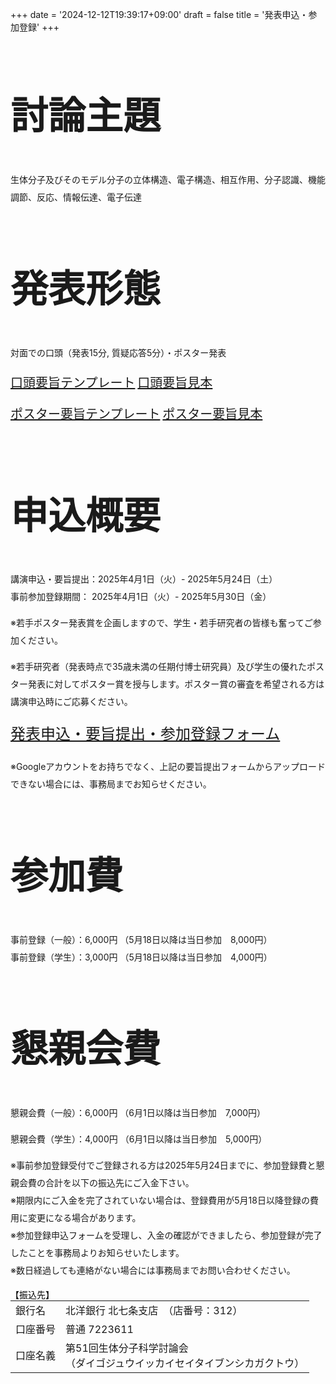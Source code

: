 +++
date = '2024-12-12T19:39:17+09:00'
draft = false
title = '発表申込・参加登録'
+++
<style>
    .btn-template-primary {
        margin-top, margin-bottom: 30px;
    }
</style>

<div class="col-md-12">
    <div class="heading text-center" style="font-size: 30pt;">
        <h2>討論主題</h2>
    </div>
    <div class="lead text-center" style="line-height: 2">
        <p>生体分子及びそのモデル分子の立体構造、電子構造、相互作用、分子認識、機能調節、反応、情報伝達、電子伝達</p>
    </div>
</div>

<div class="col-md-12">
    <div class="heading text-center" style="font-size: 30pt;">
        <h2>発表形態</h2>
    </div>
    <div class="lead text-center" style="line-height: 2">
        <p>対面での口頭（発表15分, 質疑応答5分）・ポスター発表</p>
        <p>
            <a href="/docs/要旨口頭(氏名).docx" class="btn btn-template-primary" style="font-size: 20px; display: inline-block; margin-bottom: 10px;">口頭要旨テンプレート</a>
            <a href="/docs/要旨口頭（原稿見本）.docx" class="btn btn-template-primary" style="font-size: 20px; display: inline-block; margin-bottom: 10px;">口頭要旨見本</a>
            <a href="/docs/ポスター要旨(氏名).docx" class="btn btn-template-primary" style="font-size: 20px; display: inline-block; margin-bottom: 10px;">ポスター要旨テンプレート</a>
            <a href="/docs/ポスター要旨(原稿見本).docx" class="btn btn-template-primary" style="font-size: 20px; display: inline-block; margin-bottom: 10px;">ポスター要旨見本</a>
        </p>
    </div>
</div>

<div class="col-md-12">
    <div class="heading text-center" style="font-size: 30pt;">
        <h2>申込概要</h2>
    </div>
    <div class="lead text-center" style="line-height: 2">
        <p>講演申込・要旨提出：2025年4月1日（火）- 2025年5月24日（土）<br>
            事前参加登録期間：  2025年4月1日（火）- 2025年5月30日（金）</p>
        <p class="text-primary text-center text-large">※若手ポスター発表賞を企画しますので、学生・若手研究者の皆様も奮ってご参加ください。</p>
        <p class="text-primary text-center text-large">※若手研究者（発表時点で35歳未満の任期付博士研究員）及び学生の優れたポスター発表に対してポスター賞を授与します。ポスター賞の審査を希望される方は講演申込時にご応募ください。</p>
        <p><a href="https://forms.gle/yGa1bEoRnMAMTzDYA" class="btn btn-template-primary" style="font-size: 24px">発表申込・要旨提出・参加登録フォーム</a></p>
        <p class="text-primary text-center text-large">※Googleアカウントをお持ちでなく、上記の要旨提出フォームからアップロードできない場合には、事務局までお知らせください。</p>
    </div>
</div>

<div class="col-md-12">
    <div class="heading text-center" style="font-size: 30pt;">
        <h2>参加費</h2>
    </div>
    <div class="lead text-center" style="line-height: 2">
    <p>事前登録（一般）：6,000円  （5月18日以降は当日参加　8,000円）<br>事前登録（学生）：3,000円  （5月18日以降は当日参加　4,000円）</p>
    </div>
</div>
<div class="col-md-12">
    <div class="heading text-center" style="font-size: 30pt;">
        <h2>懇親会費</h2>
    </div>
    <div class="lead text-center" style="line-height: 2">
    <p>懇親会費（一般）：6,000円  （6月1日以降は当日参加　7,000円）</p>
    <p>懇親会費（学生）：4,000円  （6月1日以降は当日参加　5,000円）</p>
    <p class="text-primary text-center text-large">※事前参加登録受付でご登録される方は2025年5月24日までに、参加登録費と懇親会費の合計を以下の振込先にご入金下さい。<br>※期限内にご入金を完了されていない場合は、登録費用が5月18日以降登録の費用に変更になる場合があります。<br>※参加登録申込フォームを受理し、入金の確認ができましたら、参加登録が完了したことを事務局よりお知らせいたします。<br>※数日経過しても連絡がない場合には事務局までお問い合わせください。</p>
    </div>
    <div class="lead text-primary text-center" style="color:black">【振込先】</div>
    <div class="text-large text-center">
    <table class="table table-bordered" style="max-width: 600px; width: 100%; margin: 0 auto; margin-bottom: 30px">
        <tr>
            <td>銀行名 </td>
            <td>北洋銀行 北七条支店　（店番号：312）</td>
        </tr>
        <tr>
            <td style="vertical-align: middle">口座番号  </td>
            <td style="vertical-align: middle">普通 7223611</td>
        </tr>
        <tr>
            <td style="vertical-align: middle">口座名義  </td>
            <td style="vertical-align: middle">第51回生体分子科学討論会<br>（ダイゴジュウイッカイセイタイブンシカガクトウ）</td>
        </tr>
    </table>
    </div>
</div>

<script>
document.querySelectorAll('.dropdown').forEach(el => {
    if (el.querySelector('a').innerHTML.trim() === "発表申込・参加登録") {
        el.classList.add("active");
    }
});
</script>